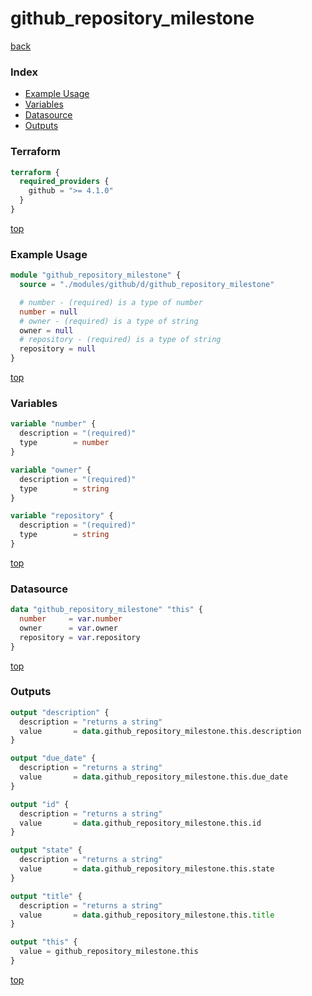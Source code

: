 # github_repository_milestone

[back](../github.md)

### Index

- [Example Usage](#example-usage)
- [Variables](#variables)
- [Datasource](#datasource)
- [Outputs](#outputs)

### Terraform

```terraform
terraform {
  required_providers {
    github = ">= 4.1.0"
  }
}
```

[top](#index)

### Example Usage

```terraform
module "github_repository_milestone" {
  source = "./modules/github/d/github_repository_milestone"

  # number - (required) is a type of number
  number = null
  # owner - (required) is a type of string
  owner = null
  # repository - (required) is a type of string
  repository = null
}
```

[top](#index)

### Variables

```terraform
variable "number" {
  description = "(required)"
  type        = number
}

variable "owner" {
  description = "(required)"
  type        = string
}

variable "repository" {
  description = "(required)"
  type        = string
}
```

[top](#index)

### Datasource

```terraform
data "github_repository_milestone" "this" {
  number     = var.number
  owner      = var.owner
  repository = var.repository
}
```

[top](#index)

### Outputs

```terraform
output "description" {
  description = "returns a string"
  value       = data.github_repository_milestone.this.description
}

output "due_date" {
  description = "returns a string"
  value       = data.github_repository_milestone.this.due_date
}

output "id" {
  description = "returns a string"
  value       = data.github_repository_milestone.this.id
}

output "state" {
  description = "returns a string"
  value       = data.github_repository_milestone.this.state
}

output "title" {
  description = "returns a string"
  value       = data.github_repository_milestone.this.title
}

output "this" {
  value = github_repository_milestone.this
}
```

[top](#index)
